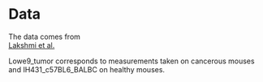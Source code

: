 # Data

The data comes from  
[Lakshmi et al.](https://www.pnas.org/content/103/30/11234)

Lowe9_tumor corresponds to measurements taken on cancerous mouses and IH431_c57BL6_BALBC on healthy mouses.